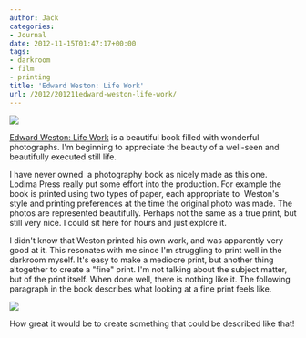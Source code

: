```yaml
---
author: Jack
categories:
- Journal
date: 2012-11-15T01:47:17+00:00
tags:
- darkroom
- film
- printing
title: 'Edward Weston: Life Work'
url: /2012/201211edward-weston-life-work/
---
```


![][1] 

<a href="http://www.lodimapress.com/html/edward_weston.html" data-link-type="external"></a><a href="http://www.lodimapress.com/html/edward_weston.html" data-link-type="external">Edward Weston: Life Work</a>&nbsp;is a beautiful book filled with wonderful photographs. I'm&nbsp;beginning to appreciate the beauty of a well-seen and beautifully executed still life.&nbsp;

I have never owned &nbsp;a photography book as nicely made as this one. Lodima Press really put some effort into the production. For example the book is printed using two types of paper, each appropriate to &nbsp;Weston's style and printing preferences at the time the original photo was made. The photos are represented beautifully. Perhaps not the same as a true print, but still very nice. I could sit here for hours and just explore it.&nbsp;

I didn't know that Weston printed his own work, and was apparently very good at it. This resonates with me since I'm struggling to print well in the darkroom myself. It's easy to make a mediocre print, but another thing altogether to create a "fine" print. I'm not talking about the subject matter, but of the print itself. When done well, there is nothing like it. The following paragraph in the book describes what looking at a fine print feels like.


![][2] 

How great it would be to create something that could be described like that!

 [1]: /img/2012/11/Edward_Weston_Life_workF2E.jpg
 [2]: /img/2012/11/20120599.jpg